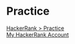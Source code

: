 # Practice

[HackerRank > Practice](https://www.hackerrank.com/dashboard)
\
[My HackerRank Account](https://www.hackerrank.com/seydanurdemir)
